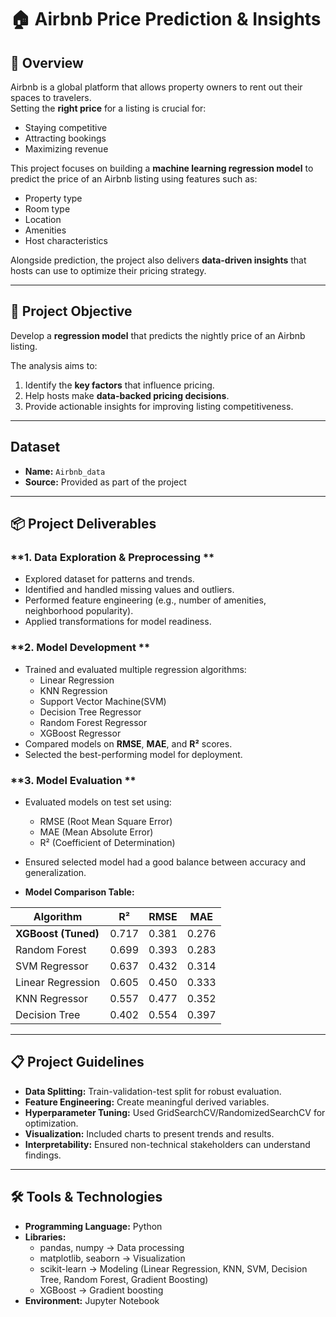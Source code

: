 # 🏠 Airbnb Price Prediction & Insights

## 📌 Overview
Airbnb is a global platform that allows property owners to rent out their spaces to travelers.  
Setting the **right price** for a listing is crucial for:
- Staying competitive
- Attracting bookings
- Maximizing revenue

This project focuses on building a **machine learning regression model** to predict the price of an Airbnb listing using features such as:
- Property type
- Room type
- Location
- Amenities
- Host characteristics

Alongside prediction, the project also delivers **data-driven insights** that hosts can use to optimize their pricing strategy.

---

## 🎯 Project Objective
Develop a **regression model** that predicts the nightly price of an Airbnb listing.  

The analysis aims to:
1. Identify the **key factors** that influence pricing.
2. Help hosts make **data-backed pricing decisions**.
3. Provide actionable insights for improving listing competitiveness.

---

## Dataset
- **Name:** `Airbnb_data`
- **Source:** Provided as part of the project

---

## 📦 Project Deliverables

### **1. Data Exploration & Preprocessing **
- Explored dataset for patterns and trends.
- Identified and handled missing values and outliers.
- Performed feature engineering (e.g., number of amenities, neighborhood popularity).
- Applied transformations for model readiness.

### **2. Model Development **
- Trained and evaluated multiple regression algorithms:
  - Linear Regression
  - KNN Regression
  - Support Vector Machine(SVM)
  - Decision Tree Regressor
  - Random Forest Regressor
  - XGBoost Regressor
- Compared models on **RMSE**, **MAE**, and **R²** scores.
- Selected the best-performing model for deployment.

### **3. Model Evaluation **
- Evaluated models on test set using:
  - RMSE (Root Mean Square Error)
  - MAE (Mean Absolute Error)
  - R² (Coefficient of Determination)
- Ensured selected model had a good balance between accuracy and generalization.

- **Model Comparison Table:**


| Algorithm               | R²     | RMSE   | MAE   |
|------------------------|--------|--------|-------|
| **XGBoost (Tuned)**    | 0.717  | 0.381  | 0.276 |
| Random Forest          | 0.699  | 0.393  | 0.283 |
| SVM Regressor          | 0.637  | 0.432  | 0.314 |
| Linear Regression      | 0.605  | 0.450  | 0.333 |
| KNN Regressor          | 0.557  | 0.477  | 0.352 |
| Decision Tree          | 0.402  | 0.554  | 0.397 |

---

## 📋 Project Guidelines
- **Data Splitting:** Train-validation-test split for robust evaluation.
- **Feature Engineering:** Create meaningful derived variables.
- **Hyperparameter Tuning:** Used GridSearchCV/RandomizedSearchCV for optimization.
- **Visualization:** Included charts to present trends and results.
- **Interpretability:** Ensured non-technical stakeholders can understand findings.

---

## 🛠 Tools & Technologies
- **Programming Language:** Python  
- **Libraries:**
  - pandas, numpy → Data processing
  - matplotlib, seaborn → Visualization
  - scikit-learn → Modeling (Linear Regression, KNN, SVM, Decision Tree, Random Forest, Gradient Boosting)
  - XGBoost → Gradient boosting
- **Environment:** Jupyter Notebook
